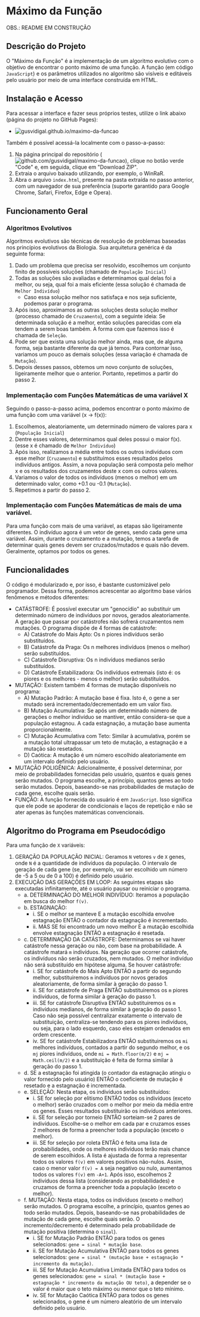 # Máximo da Função
OBS.: README EM CONSTRUÇÃO

## Descrição do Projeto
O "Máximo da Função" é a implementação de um algoritmo evolutivo com o objetivo de encontrar o ponto máximo de uma função. A função (em código `JavaScript`) e os parâmetros utilizados no algoritmo são visíveis e editáveis pelo usuário por meio de uma interface construída em HTML.

## Instalação e Acesso
Para acessar a interface e fazer seus próprios testes, utilize o link abaixo (página do projeto no GitHub Pages):
- ![gusvidigal.github.io/maximo-da-funcao](https://gusvidigal.github.io/maximo-da-funcao/)

Também é possível acessá-la localmente com o passo-a-passo:
1. Na página principal do repositório (![github.com/gusvidigal/maximo-da-funcao](https://github.com/gusvidigal/maximo-da-funcao)), clique no botão verde "Code" e, em seguida, clique em "Download ZIP".
2. Extraia o arquivo baixado utilizando, por exemplo, o WinRaR.
3. Abra o arquivo `index.html`, presente na pasta extraída no passo anterior, com um navegador de sua preferência (suporte garantido para Google Chrome, Safari, Firefox, Edge e Opera).

## Funcionamento Geral
### Algoritmos Evolutivos
Algoritmos evolutivos são técnicas de resolução de problemas baseadas nos princípios evolutivos da Biologia. Sua arquitetura genérica é da seguinte forma:
1. Dado um problema que precisa ser resolvido, escolhemos um conjunto finito de possíveis soluções (chamado de `População Inicial`)
2. Todas as soluções são avaliadas e determinamos qual delas foi a melhor, ou seja, qual foi a mais eficiente (essa solução é chamada de `Melhor Indivíduo`)
    * Caso essa solução melhor nos satisfaça e nos seja suficiente, podemos parar o programa.
3. Após isso, aproximamos as outras soluções desta solução melhor (processo chamado de `Cruzamento`), com a seguinte ideia: Se determinada solução é a melhor, então soluções parecidas com ela tendem a serem boas também. A forma com que fazemos isso é chamada de `Seleção`.
4. Pode ser que exista uma solução melhor ainda, mas que, de alguma forma, seja bastante diferente da que já temos. Para contornar isso, variamos um pouco as demais soluções (essa variação é chamada de `Mutação`).
5. Depois desses passos, obtemos um novo conjunto de soluções, ligeiramente melhor que o anterior. Portanto, repetimos a partir do passo 2.

### Implementação com Funções Matemáticas de uma variável X
Seguindo o passo-a-passo acima, podemos encontrar o ponto máximo de uma função com uma variável (x -> f(x)):
1. Escolhemos, aleatoriamente, um determinado número de valores para x (`População Inicial`)
2. Dentre esses valores, determinamos qual deles possui o maior f(x). (esse x é chamado de `Melhor Indivíduo`)
3. Após isso, realizamos a média entre todos os outros indivíduos com esse melhor (`Cruzamento`) e substituímos esses resultados pelos indivíduos antigos. Assim, a nova população será composta pelo melhor x e os resultados dos cruzamentos deste x com os outros valores.
4. Variamos o valor de todos os indivíduos (menos o melhor) em um determinado valor, como +0.1 ou -0.1 (`Mutação`).
5. Repetimos a partir do passo 2.

### Implementação com Funções Matemáticas de mais de uma variável.
Para uma função com mais de uma variável, as etapas são ligeiramente diferentes. O indivíduo agora é um vetor de genes, sendo cada gene uma variável. Assim, durante o cruzamento e a mutação, temos a tarefa de determinar quais genes devem ser cruzados/mutados e quais não devem. Geralmente, optamos por todos os genes.

## Funcionalidades
O código é modularizado e, por isso, é bastante customizável pelo programador. Dessa forma, podemos acrescentar ao algoritmo base vários fenômenos e métodos diferentes:
- CATÁSTROFE: É possível executar um "genocídio" ao substituir um determinado número de indivíduos por novos, gerados aleatoriamente. A geração que passar por catástrofes não sofrerá cruzamentos nem mutações. O programa dispõe de 4 formas de catástrofe:
    * A) Catástrofe do Mais Apto: Os n piores indivíduos serão substituídos.
    * B) Catástrofe da Praga: Os n melhores indivíduos (menos o melhor) serão substituídos.
    * C) Catástrofe Disruptiva: Os n indivíduos medianos serão substituídos.
    * D) Catástrofe Estabilizadora: Os indivíduos extremais (isto é: os piores e os melhores - menos o melhor) serão substituídos.
- MUTAÇÃO: Existem também 4 formas de mutação disponíveis no programa:
    * A) Mutação Padrão: A mutação base é fixa. Isto é, o gene a ser mutado será incrementado/decrementado em um valor fixo.
    * B) Mutação Acumulativa: Se após um determinado número de gerações o melhor indivíduo se mantiver, então considera-se que a população estagnou. A cada estagnação, a mutação base aumenta proporcionalmente.
    * C) Mutação Acumulativa com Teto: Similar à acumulativa, porém se a mutação total ultrapassar um teto de mutação, a estagnação e a mutação são resetados.
    * D) Caótica: A mutação é um número escolhido aleatoriamente em um intervalo definido pelo usuário.
- MUTAÇÃO POLIGÊNICA: Adicionalmente, é possível determinar, por meio de probabilidades fornecidas pelo usuário, quantos e quais genes serão mutados. O programa escolhe, a princípio, quantos genes ao todo serão mutados. Depois, baseando-se nas probabilidades de mutação de cada gene, escolhe quais serão.
- FUNÇÃO: A função fornecida do usuário é em `JavaScript`. Isso significa que ele pode se apoderar de condicionais e laços de repetição e não se ater apenas às funções matemáticas convencionais.

## Algoritmo do Programa em Pseudocódigo
Para uma função de `X` variáveis:
1. GERAÇÃO DA POPULAÇÃO INICIAL: Geramos `N` vetores `v` de `X` genes, onde `N` é a quantidade de indivíduos da população. O intervalo de geração de cada gene (se, por exemplo, vai ser escolhido um número de -5 a 5 ou de 0 a 100) é definido pelo usuário.
2. EXECUÇÃO DAS GERAÇÕES EM LOOP: As seguintes etapas são executadas infinitamente, até o usuário pausar ou reiniciar o programa.
    * a. DETERMINAÇÃO DO MELHOR INDIVÍDUO: Iteramos a população em busca do melhor `f(v)`.
    * b. ESTAGNAÇÃO:
        * i. SE o melhor se manteve E a mutação escolhida envolve estagnação ENTÃO o contador da estagnação é incrementado.
        * ii. MAS SE foi encontrado um novo melhor E a mutação escolhida envolve estagnação ENTÃO a estagnação é resetada.
    * c. DETERMINAÇÃO DA CATÁSTROFE: Determinamos se vai haver catástrofe nessa geração ou não, com base na probabilidade. A catástrofe matará `m` indivíduos. Na geração que ocorrer catástrofe, os indivíduos não serão cruzados, nem mutados. O melhor indivíduo não será substituído em hipótese alguma. Se houver catástrofe:
        * i. SE for catástrofe do Mais Apto ENTÃO a partir do segundo melhor, substituiremos `m` indivíduos por novos gerados aleatoriamente, de forma similar à geração do passo 1.
        * ii. SE for catástrofe de Praga ENTÃO substituiremos os `m` piores indivíduos, de forma similar à geração do passo 1.
        * iii. SE for catástrofe Disruptiva ENTÃO substituiremos os `m` indivíduos medianos, de forma similar à geração do passo 1. Caso não seja possível centralizar exatamente o intervalo de substituição, centraliza-se tendendo para os piores indivíduos, ou seja, para o lado esquerdo, caso eles estejam ordenados em ordem crescente.
        * iv. SE for catástrofe Estabilizadora ENTÃO substituiremos os `mi` melhores indivíduos, contados a partir do segundo melhor, e os `mj` piores indivíduos, onde `mi = Math.floor(m/2)` e `mj = Math.ceil(m/2)` e a substituição é feita de forma similar à geração do passo 1.
   * d. SE a estagnação foi atingida (o contador da estagnação atingiu o valor fornecido pelo usuário) ENTÃO o coeficiente de mutação é resetado e a estagnação é incrementada.
   * e. SELEÇÃO: Nesta etapa, os indivíduos serão substituídos:
       * i. SE for seleção por elitismo ENTÃO todos os indivíduos (exceto o melhor) serão cruzados com o melhor por meio da média entre os genes. Esses resultados substituirão os indivíduos anteriores.
       * ii. SE for seleção por torneio ENTÃO sorteiam-se 2 pares de indivíduos. Escolhe-se o melhor em cada par e cruzamos esses 2 melhores de forma a preencher toda a população (exceto o melhor).
       * iii. SE for seleção por roleta ENTÃO é feita uma lista de probabilidades, onde os melhores indivíduos terão mais chance de serem escolhidos. A lista é ajustada de forma a representar todos os valores `f(v)` em valores positivos não-nulos. Assim, caso o menor valor `f(v) = A` seja negativo ou nulo, aumentamos todos os valores `f(v)` em `-A+1`. Após isso, escolhemos 2 indivíduos dessa lista (considerando as probabilidades) e cruzamos de forma a preencher toda a população (exceto o melhor).
   * f. MUTAÇÃO: Nesta etapa, todos os indivíduos (exceto o melhor) serão mutados. O programa escolhe, a princípio, quantos genes ao todo serão mutados. Depois, baseando-se nas probabilidades de mutação de cada gene, escolhe quais serão. O incremento/decremento é determinado pela probabilidade de mutação positiva (determina o `sinal`).
      * i. SE for Mutação Padrão ENTÃO para todos os genes selecionados: `gene = sinal * mutação base`.
      * ii. SE for Mutação Acumulativa ENTÃO para todos os genes selecionados: `gene = sinal * (mutação base + estagnação * incremento da mutação)`.
      * iii. SE for Mutação Acumulativa Limitada ENTÃO para todos os genes selecionados: `gene = sinal * (mutação base + estagnação * incremento da mutação OU teto)`, a depender se o valor é maior que o teto máximo ou menor que o teto mínimo.
      * iv. SE for Mutação Caótica ENTÃO para todos os genes selecionados, o gene é um número aleatório de um intervalo definido pelo usuário.
